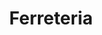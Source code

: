 ---
title: "Ferreteria"
url: /municipio-el-alto/ferreteria-calle-diego-de-portugal/
shop: Eisenwaren
---